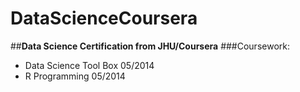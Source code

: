 DataScienceCoursera
===================

##**Data Science Certification from JHU/Coursera**
###Coursework:

* Data Science Tool Box              05/2014 
* R Programming                      05/2014  
